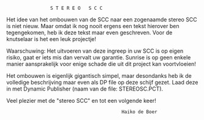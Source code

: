 
                    S T E R E O   S C C 
                                         

Het  idee van  het ombouwen  van de  SCC naar een zogenaamde 
stereo SCC is niet nieuw. Maar omdat ik nog nooit ergens een 
tekst hierover ben tegengekomen, heb ik deze tekst maar even 
geschreven. Voor de knutselaar is het een leuk projectje!

Waarschuwing: Het uitvoeren van deze ingreep in uw SCC is op 
eigen  risiko, gaat  er iets  mis dan  vervalt uw  garantie. 
Sunrise is  op geen  enkele manier  aansprakelijk voor enige 
schade die uit dit project kan voortvloeien!

Het ombouwen is eigenlijk gigantisch simpel, maar desondanks 
heb  ik de  volledige beschrijving  maar even als DP file op 
deze schijf  gezet. Laad deze in met Dynamic Publisher (naam 
van de file: STEREOSC.PCT).

Veel plezier met de "stereo SCC" en tot een volgende keer!

                                              Haiko de Boer